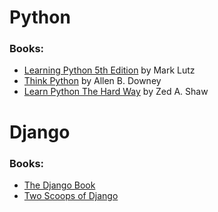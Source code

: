 Python
======
### Books:
* [Learning Python 5th Edition](http://www.amazon.com/Learning-Python-5th-Mark-Lutz/dp/1449355730/ref=sr_1_1?s=books&ie=UTF8&qid=1397189607&sr=1-1&keywords=python) by Mark Lutz 
* [Think Python](http://www.amazon.com/Think-Python-Allen-B-Downey/dp/144933072X/ref=pd_sim_b_78) by Allen B. Downey
* [Learn Python The Hard Way](http://learnpythonthehardway.org/) by Zed A. Shaw

Django
======
### Books:
* [The Django Book](http://www.djangobook.com/en/2.0/index.html)
* [Two Scoops of Django](http://www.amazon.com/Two-Scoops-Django-Best-Practices-ebook/dp/B00CCK619K)

